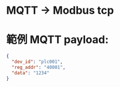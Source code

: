 # MQTT -> Modbus tcp

# 範例 MQTT payload:
```json
{
  "dev_id": "plc001",
  "reg_addr": "40001",
  "data": "1234"
}
```